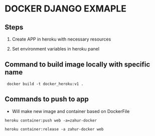 # DOCKER DJANGO EXMAPLE

## Steps

1. Create APP in heroku with necessary resources

2. Set environment variables in heroku panel

## Command to build image locally with specific name

``` docker build -t docker_heroku:v1 .```

## Commands to push to app

* Will make new image and container based on DockerFile

```heroku container:push web -a=zahur-docker```

```heroku container:release -a zahur-docker web```

